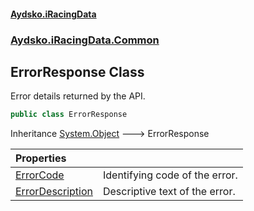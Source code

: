 #### [Aydsko.iRacingData](index.md 'index')
### [Aydsko.iRacingData.Common](index.md#Aydsko.iRacingData.Common 'Aydsko.iRacingData.Common')

## ErrorResponse Class

Error details returned by the API.

```csharp
public class ErrorResponse
```

Inheritance [System.Object](https://docs.microsoft.com/en-us/dotnet/api/System.Object 'System.Object') &#129106; ErrorResponse

| Properties | |
| :--- | :--- |
| [ErrorCode](ErrorResponse.ErrorCode.md 'Aydsko.iRacingData.Common.ErrorResponse.ErrorCode') | Identifying code of the error. |
| [ErrorDescription](ErrorResponse.ErrorDescription.md 'Aydsko.iRacingData.Common.ErrorResponse.ErrorDescription') | Descriptive text of the error. |
